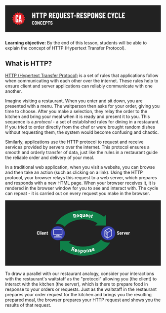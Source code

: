 # ![HTTP Request-Response Cycle - Concepts](./assets/hero.png)

**Learning objective:** By the end of this lesson, students will be able to explain the concept of HTTP (Hypertext Transfer Protocol).

## What is HTTP?

[HTTP (Hypertext Transfer Protocol)](https://developer.mozilla.org/en-US/docs/Web/HTTP) is a set of rules that applications follow when communicating with each other over the internet. These rules help to ensure client and server applications can reliably communicate with one another.

Imagine visiting a restaurant. When you enter and sit down, you are presented with a menu. The waitperson then asks for your order, giving you time to choose. After you make a selection, they relay the order to the kitchen and bring your meal when it is ready and present it to you. This sequence is a *protocol* - a set of established rules for dining in a restaurant. If you tried to order directly from the chef or were brought random dishes without requesting them, the system would become confusing and chaotic.

Similarly, applications use the HTTP protocol to request and receive services provided by servers over the internet. This protocol ensures a smooth and orderly transfer of data, just like the rules in a restaurant guide the reliable order and delivery of your meal.

In a traditional web application, when you visit a website, you can browse and then take an action (such as clicking on a link). Using the HTTP protocol, your browser relays this request to a web server, which prepares and responds with a new HTML page. When your browser receives it, it is rendered in the browser window for you to see and interact with. The cycle can repeat - it is carried out on every request you make in the browser.

![HTTP Request-Response Cycle](./assets/req-res-cycle.png)

To draw a parallel with our restaurant analogy, consider your interactions with the restaurant's waitstaff as the "protocol" allowing you (the client) to interact with the kitchen (the server), which is there to prepare food in response to your orders or requests. Just as the waitstaff in the restaurant prepares your order request for the kitchen and brings you the resulting prepared meal, the browser prepares your HTTP request and shows you the results of that request.
